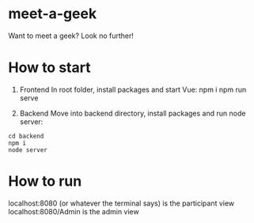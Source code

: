 # meet-a-geek
Want to meet a geek? Look no further!

# How to start
1. Frontend
In root folder, install packages and start Vue:
npm i
npm run serve

2. Backend
Move into backend directory, install packages and run node server:
```
cd backend
npm i
node server
```

# How to run
localhost:8080 (or whatever the terminal says) is the participant view
localhost:8080/Admin is the admin view